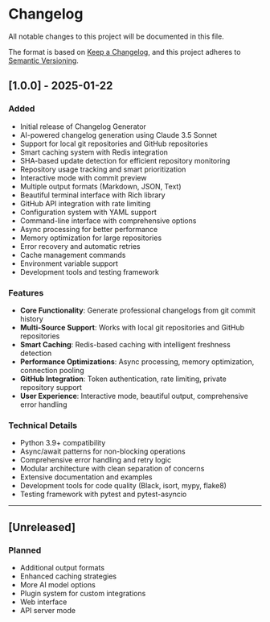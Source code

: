 # Changelog

All notable changes to this project will be documented in this file.

The format is based on [Keep a Changelog](https://keepachangelog.com/en/1.0.0/),
and this project adheres to [Semantic Versioning](https://semver.org/spec/v2.0.0.html).

## [1.0.0] - 2025-01-22

### Added
- Initial release of Changelog Generator
- AI-powered changelog generation using Claude 3.5 Sonnet
- Support for local git repositories and GitHub repositories
- Smart caching system with Redis integration
- SHA-based update detection for efficient repository monitoring
- Repository usage tracking and smart prioritization
- Interactive mode with commit preview
- Multiple output formats (Markdown, JSON, Text)
- Beautiful terminal interface with Rich library
- GitHub API integration with rate limiting
- Configuration system with YAML support
- Command-line interface with comprehensive options
- Async processing for better performance
- Memory optimization for large repositories
- Error recovery and automatic retries
- Cache management commands
- Environment variable support
- Development tools and testing framework

### Features
- **Core Functionality**: Generate professional changelogs from git commit history
- **Multi-Source Support**: Works with local git repositories and GitHub repositories
- **Smart Caching**: Redis-based caching with intelligent freshness detection
- **Performance Optimizations**: Async processing, memory optimization, connection pooling
- **GitHub Integration**: Token authentication, rate limiting, private repository support
- **User Experience**: Interactive mode, beautiful output, comprehensive error handling

### Technical Details
- Python 3.9+ compatibility
- Async/await patterns for non-blocking operations
- Comprehensive error handling and retry logic
- Modular architecture with clean separation of concerns
- Extensive documentation and examples
- Development tools for code quality (Black, isort, mypy, flake8)
- Testing framework with pytest and pytest-asyncio

---

## [Unreleased]

### Planned
- Additional output formats
- Enhanced caching strategies
- More AI model options
- Plugin system for custom integrations
- Web interface
- API server mode 